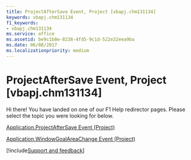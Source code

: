 ```yaml
---
title: ProjectAfterSave Event, Project [vbapj.chm131134]
keywords: vbapj.chm131134
f1_keywords:
- vbapj.chm131134
ms.service: office
ms.assetid: be9c1b8e-8238-4fd5-9c1d-522e32eea9ba
ms.date: 06/08/2017
ms.localizationpriority: medium
---
```



# ProjectAfterSave Event, Project [vbapj.chm131134]

Hi there! You have landed on one of our F1 Help redirector pages. Please select the topic you were looking for below.

[Application.ProjectAfterSave Event (Project)](https://msdn.microsoft.com/library/e0dbe6de-0b5e-1b4a-2b30-8c228249b491%28Office.15%29.aspx)

[Application.WindowGoalAreaChange Event (Project)](https://msdn.microsoft.com/library/1ae33d11-f8aa-e1a2-b59d-9736ce4a6283%28Office.15%29.aspx)

[!include[Support and feedback](~/includes/feedback-boilerplate.md)]